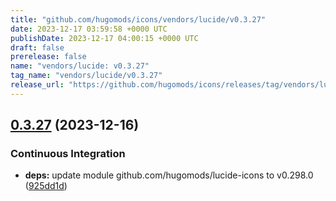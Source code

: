 ```yaml
---
title: "github.com/hugomods/icons/vendors/lucide/v0.3.27"
date: 2023-12-17 03:59:58 +0000 UTC
publishDate: 2023-12-17 04:00:15 +0000 UTC
draft: false
prerelease: false
name: "vendors/lucide: v0.3.27"
tag_name: "vendors/lucide/v0.3.27"
release_url: "https://github.com/hugomods/icons/releases/tag/vendors/lucide/v0.3.27"
---
```


## [0.3.27](https://github.com/hugomods/icons/compare/vendors/lucide/v0.3.26...vendors/lucide/v0.3.27) (2023-12-16)


### Continuous Integration

* **deps:** update module github.com/hugomods/lucide-icons to v0.298.0 ([925dd1d](https://github.com/hugomods/icons/commit/925dd1d7841b9f33539c6e3c87afd5d4effb637c))
